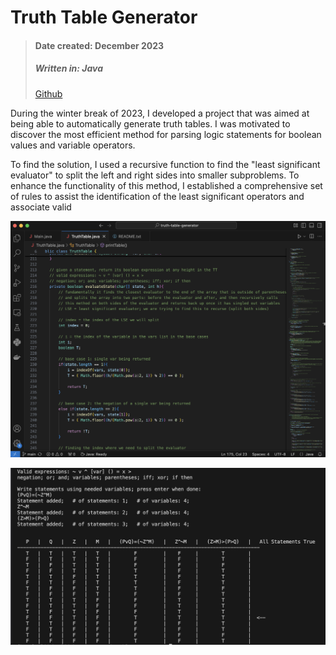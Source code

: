 # Truth Table Generator
> #### Date created: December 2023
>
> ##### Written in: **Java**
>
> [Github](https://github.com/ElijahWood2003/truth-table-generator) 

<p>During the winter break of 2023, I developed a project that was aimed at being able to automatically generate truth tables. I was motivated to discover the most efficient method for parsing logic statements for boolean values and variable operators.</p>
<p>To find the solution, I used a recursive function to find the "least significant evaluator" to split the left and right sides into smaller subproblems. To enhance the functionality of this method, I established a comprehensive set of rules to assist the identification of the least significant operators and associate valid </p>

![TTG Screenshot 1](images/ttg_scn1.png "TTG Screenshot 1")

![TTG Screenshot 2](images/ttg_scn2.png "TTG Screenshot 2")